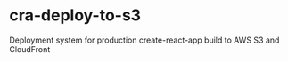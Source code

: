 # cra-deploy-to-s3
Deployment system for production create-react-app build to AWS S3 and CloudFront
